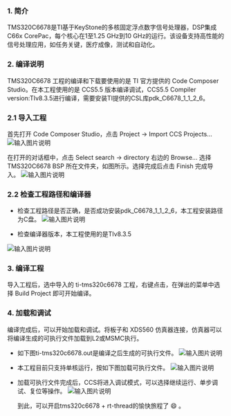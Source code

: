 ### 1. 简介

TMS320C6678是TI基于KeyStone的多核固定浮点数字信号处理器，DSP集成C66x CorePac，每个核心在1至1.25 GHz到10 GHz的运行。该设备支持高性能的信号处理应用，如任务关键，医疗成像，测试和自动化。

### 2. 编译说明

TMS320C6678 工程的编译和下载要使用的是 TI 官方提供的 Code Composer Studio。在本工程使用的是 CCS5.5 版本编译调试，CCS5.5 Compiler version:TIv8.3.5进行编译，需要安装TI提供的CSL库pdk_C6678_1_1_2_6。

### 2.1 导入工程

首先打开 Code Composer Studio，点击 Project -> Import CCS Projects...
![输入图片说明](figures/import(1).png)

在打开的对话框中，点击 Select search -> directory 右边的 Browse... 选择 TMS320C6678 BSP 所在文件夹，如图所示。选择完成后点击 Finish 完成导入。
![输入图片说明](figures/import(2).png)

### 2.2 检查工程路径和编译器

- 检查工程路径是否正确，是否成功安装pdk_C6678_1_1_2_6，本工程安装路径为C盘。
![输入图片说明](figures/filepath.png)

- 检查编译器版本，本工程使用的是TIv8.3.5

![输入图片说明](figures/general.jpg)

### 3. 编译工程

导入工程后，选中导入的 ti-tms320c6678 工程，右键点击，在弹出的菜单中选择 Build Project 即可开始编译。

### 4. 加载和调试

编译完成后，可以开始加载和调试。将板子和 XDS560 仿真器连接，仿真器可以将编译生成的可执行文件加载到L2或MSMC执行。

- 如下图ti-tms320c6678.out是编译之后生成的可执行文件。
![输入图片说明](figures/debug(1).png)

- 本工程目前只支持单核运行，按如下图加载可执行文件。
![输入图片说明](figures/load.png)

- 加载可执行文件完成后，CCS将进入调试模式，可以选择继续运行、单步调试、复位等操作。
![输入图片说明](figures/debug(2).png)

    到此，可以开启tms320c6678 + rt-thread的愉快旅程了 :smile: 。